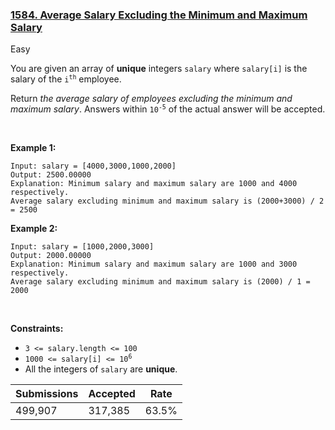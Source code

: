 ### [1584. Average Salary Excluding the Minimum and Maximum Salary](https://leetcode.com/problems/average-salary-excluding-the-minimum-and-maximum-salary/?envType=daily-question&envId=2023-05-01)

Easy

You are given an array of __unique__ integers `` salary `` where `` salary[i] `` is the salary of the <code>i<sup>th</sup></code> employee.

Return _the average salary of employees excluding the minimum and maximum salary_. Answers within <code>10<sup>-5</sup></code> of the actual answer will be accepted.

 

<strong class="example">Example 1:</strong>

```
Input: salary = [4000,3000,1000,2000]
Output: 2500.00000
Explanation: Minimum salary and maximum salary are 1000 and 4000 respectively.
Average salary excluding minimum and maximum salary is (2000+3000) / 2 = 2500
```

<strong class="example">Example 2:</strong>

```
Input: salary = [1000,2000,3000]
Output: 2000.00000
Explanation: Minimum salary and maximum salary are 1000 and 3000 respectively.
Average salary excluding minimum and maximum salary is (2000) / 1 = 2000
```

 

__Constraints:__

*   `` 3 <= salary.length <= 100 ``
*   <code>1000 <= salary[i] <= 10<sup>6</sup></code>
*   All the integers of `` salary `` are __unique__.

| Submissions    | Accepted     | Rate   |
| -------------- | ------------ | ------ |
| 499,907 | 317,385 | 63.5% |
